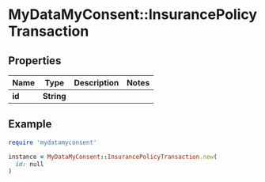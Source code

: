 # MyDataMyConsent::InsurancePolicyTransaction

## Properties

| Name | Type | Description | Notes |
| ---- | ---- | ----------- | ----- |
| **id** | **String** |  |  |

## Example

```ruby
require 'mydatamyconsent'

instance = MyDataMyConsent::InsurancePolicyTransaction.new(
  id: null
)
```


